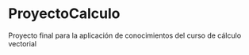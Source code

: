 # ProyectoCalculo
Proyecto final para la aplicación de conocimientos del curso de cálculo vectorial
